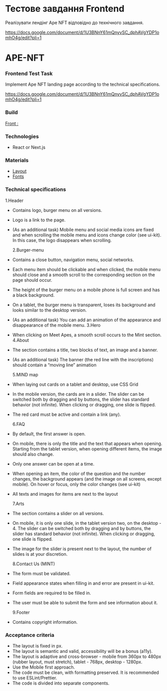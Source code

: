 # Тестове завдання Frontend

Реалізувати лендінг Ape NFT відповідно до технічного завдання.

https://docs.google.com/document/d/1U3BNnY61mQnyvSC_dphAVgYDP1omhO4g/edit?pli=1

# APE-NFT

### Frontend Test Task

Implement Ape NFT landing page according to the technical specifications.

https://docs.google.com/document/d/1U3BNnY61mQnyvSC_dphAVgYDP1omhO4g/edit?pli=1

### Build

[Front : ](https://ape-nft-react.netlify.app/)

### Technologies

- React or Next.js

### Materials

- [Layout](https://www.figma.com/file/NhwvCnRetLh4PsJY3rD2d6/Ape-NFT?type=design&node-id=51%3A952&mode=design&t=FRLZSC6KhEuOSkVs-1)
- [Fonts](https://drive.google.com/drive/folders/1n42pKMaNp9CBfmU2qcVhw4NB5AaO5b-x?usp=sharing)

### Technical specifications

1.Header

- Contains logo, burger menu on all versions.
- Logo is a link to the page.
- (As an additional task) Mobile menu and social media icons are fixed and when scrolling the mobile menu and icons change color (see ui-kit). In this case, the logo disappears when scrolling.

  2.Burger-menu

- Contains a close button, navigation menu, social networks.
- Each menu item should be clickable and when clicked, the mobile menu should close and a smooth scroll to the corresponding section on the page should occur.
- The height of the burger menu on a mobile phone is full screen and has a black background.
- On a tablet, the burger menu is transparent, loses its background and looks similar to the desktop version.
- (As an additional task) You can add an animation of the appearance and disappearance of the mobile menu.
  3.Hero
- When clicking on Meet Apes, a smooth scroll occurs to the Mint section.
  4.About
- The section contains a title, two blocks of text, an image and a banner.
- (As an additional task) The banner (the red line with the inscriptions) should contain a “moving line” animation

  5.MIND map

- When laying out cards on a tablet and desktop, use CSS Grid
- In the mobile version, the cards are in a slider. The slider can be switched both by dragging and by buttons, the slider has standard behavior (not infinite). When clicking or dragging, one slide is flipped.
- The red card must be active and contain a link (any).

  6.FAQ

- By default, the first answer is open.
- On mobile, there is only the title and the text that appears when opening. Starting from the tablet version, when opening different items, the image should also change.
- Only one answer can be open at a time.
- When opening an item, the color of the question and the number changes, the background appears (and the image on all screens, except mobile). On hover or focus, only the color changes (see ui-kit)
- All texts and images for items are next to the layout

  7.Arts

- The section contains a slider on all versions.
- On mobile, it is only one slide, in the tablet version two, on the desktop - 4. The slider can be switched both by dragging and by buttons, the slider has standard behavior (not infinite). When clicking or dragging, one slide is flipped.
- The image for the slider is present next to the layout, the number of slides is at your discretion.

  8.Contact Us (MINT)

- The form must be validated.
- Field appearance states when filling in and error are present in ui-kit.
- Form fields are required to be filled in.
- The user must be able to submit the form and see information about it.

  9.Footer

- Contains copyright information.

### Acceptance criteria

- The layout is fixed in px.
- The layout is semantic and valid, accessibility will be a bonus (а11y).
- The layout is adaptive and cross-browser - mobile from 360px to 480px (rubber layout, must stretch), tablet - 768px, desktop - 1280px.
- Use the Mobile first approach.
- The code must be clean, with formatting preserved. It is recommended to use ESLint/Prettier.
- The code is divided into separate components.
